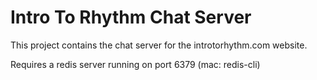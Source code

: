 # Intro To Rhythm Chat Server

This project contains the chat server for the introtorhythm.com website.


Requires a redis server running on port 6379 (mac: redis-cli)